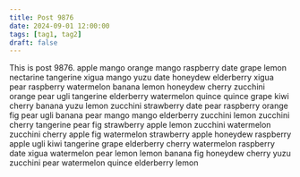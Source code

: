 ```yaml
---
title: Post 9876
date: 2024-09-01 12:00:00
tags: [tag1, tag2]
draft: false
---
```

This is post 9876.
apple
mango
orange
mango
raspberry
date
grape
lemon
nectarine
tangerine
xigua
mango
yuzu
date
honeydew
elderberry
xigua
pear
raspberry
watermelon
banana
lemon
honeydew
cherry
zucchini
orange
pear
ugli
tangerine
elderberry
watermelon
quince
quince
grape
kiwi
cherry
banana
yuzu
lemon
zucchini
strawberry
date
pear
raspberry
orange
fig
pear
ugli
banana
pear
mango
mango
elderberry
zucchini
lemon
zucchini
cherry
tangerine
pear
fig
strawberry
apple
lemon
zucchini
watermelon
zucchini
cherry
apple
fig
watermelon
strawberry
apple
honeydew
raspberry
apple
ugli
kiwi
tangerine
grape
elderberry
cherry
watermelon
raspberry
date
xigua
watermelon
pear
lemon
lemon
banana
fig
honeydew
cherry
yuzu
zucchini
pear
watermelon
quince
elderberry
lemon
